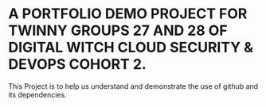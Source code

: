 # A PORTFOLIO DEMO PROJECT FOR TWINNY GROUPS 27 AND 28 OF DIGITAL WITCH CLOUD SECURITY & DEVOPS COHORT 2.
This Project is to help us understand and demonstrate the use of github and its dependencies.